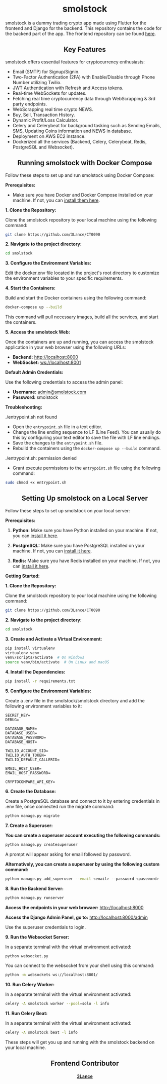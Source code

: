 <h1 align="center">smolstock</h1>

smolstock is a dummy trading crypto app made using Flutter for the frontend and Django for the backend. This repository contains the code for the backend part of the app. The frontend repository can be found [here](https://github.com/3Lance/CT0090).


<h2 align="center">Key Features</h2>

smolstock offers essential features for cryptocurrency enthusiasts:

- Email (SMTP) for Signup/Signin.
- Two-Factor Authentication (2FA) with Enable/Disable through Phone Number utilizing Twilio.
- JWT Authentication with Refresh and Access tokens.
- Real-time WebSockets for updates.
- Fetching real time cryptocurrency data through WebScrapping & 3rd party endpoints.
- WebScrapping real time crypto NEWS.
- Buy, Sell, Transaction History.
- Dynamic Profit/Loss Calculator.
- Celery and Celerybeat for background tasking such as Sending Emails, SMS, Updating Coins information and NEWS in database.
- Deployment on AWS EC2 instance.
- Dockerized all the services (Backend, Celery, Celerybeat, Redis, PostgreSQL and Websocket).



<h2 align="center">Running smolstock with Docker Compose</h2>

Follow these steps to set up and run smolstock using Docker Compose:

**Prerequisites:**

- Make sure you have Docker and Docker Compose installed on your machine. If not, you can [install them here](https://docs.docker.com/compose/install/).

**1. Clone the Repository:**

Clone the smolstock repository to your local machine using the following command:

```bash
git clone https://github.com/3Lance/CT0090
```

**2. Navigate to the project directory:**

```bash
cd smolstock
```

**3. Configure the Environment Variables:**

Edit the docker.env file located in the project's root directory to customize the environment variables to your specific requirements.

**4. Start the Containers:**

Build and start the Docker containers using the following command:

```bash
docker-compose up --build
```

This command will pull necessary images, build all the services, and start the containers.

**5. Access the smolstock Web:**

Once the containers are up and running, you can access the smolstock application in your web browser using the following URLs:

- **Backend:** [http://localhost:8000](http://localhost:8000)
- **WebSocket:** [ws://localhost:8001](ws://localhost:8001)

**Default Admin Credentials:**

Use the following credentials to access the admin panel:

- **Username:** admin@smolstock.com
- **Password:** smolstock

**Troubleshooting:**

./entrypoint.sh not found

- Open the `entrypoint.sh` file in a text editor.
- Change the line ending sequence to LF (Line Feed). You can usually do this by configuring your text editor to save the file with LF line endings.
- Save the changes to the `entrypoint.sh` file.
- Rebuild the containers using the `docker-compose up --build` command.

./entrypoint.sh: permission denied

- Grant execute permissions to the `entrypoint.sh` file using the following command:

```bash
sudo chmod +x entrypoint.sh
```

<h2 align="center">Setting Up smolstock on a Local Server</h2>

Follow these steps to set up smolstock on your local server:

**Prerequisites:**

1. **Python:** Make sure you have Python installed on your machine. If not, you can [install it here](https://www.geeksforgeeks.org/download-and-install-python-3-latest-version/).

2. **PostgreSQL:** Make sure you have PostgreSQL installed on your machine. If not, you can [install it here](https://www.postgresql.org/download/).

3. **Redis:** Make sure you have Redis installed on your machine. If not, you can [install it here](https://redis.io/download).

**Getting Started:**

**1. Clone the Repository:**

Clone the smolstock repository to your local machine using the following command:

```bash
git clone https://github.com/3Lance/CT0090
```

**2. Navigate to the project directory:**

```bash
cd smolstock
```

**3. Create and Activate a Virtual Environment:**

```bash
pip install virtualenv
virtualenv venv
venv/scripts/activate  # On Windows
source venv/bin/activate  # On Linux and macOS
```

**4. Install the Dependencies:**

```bash
pip install -r requirements.txt
```

**5. Configure the Environment Variables:**

Create a .env file in the smolstock/smolstock directory and add the following environment variables to it:

```env
SECRET_KEY=
DEBUG=

DATABASE_NAME=
DATABASE_USER=
DATABASE_PASSWORD=
DATABASE_HOST=

TWILIO_ACCOUNT_SID=
TWILIO_AUTH_TOKEN=
TWILIO_DEFAULT_CALLERID=

EMAIL_HOST_USER=
EMAIL_HOST_PASSWORD=

CRYPTOCOMPARE_API_KEY=
```

**6. Create the Database:**

Create a PostgreSQL database and connect to it by entering credentials in .env file, once connected run the migrate command:

```bash
python manage.py migrate
```

**7. Create a Superuser:**

**You can create a superuser account executing the following commands:**

```bash
python manage.py createsuperuser
```

A prompt will appear asking for email followed by password.

**Alternatively, you can create a superuser by using the following custom command:**

```bash
python manage.py add_superuser --email <email> --password <password>
```

**8. Run the Backend Server:**

```bash
python manage.py runserver
```

**Access the endpoints in your web browaer:** [http://localhost:8000](http://localhost:8000)

**Access the Django Admin Panel, go to:** [http://localhost:8000/admin](http://localhost:8000/admin)

Use the superuser credentials to login.

**9. Run the Websocket Server:**

In a separate terminal with the virtual environment activated:

```bash
python websocket.py
```

You can connect to the websocket from your shell using this command:

```bash
python -m websockets ws://localhost:8001/
```

**10. Run Celery Worker:**

In a separate terminal with the virtual environment activated:

```bash
celery -A smolstock worker --pool=solo -l info
```

**11. Run Celery Beat:**

In a separate terminal with the virtual environment activated:

```bash
celery -A smolstock beat -l info
```

These steps will get you up and running with the smolstock backend on your local machine.


<div align="center">
  <h2>Frontend Contributor</h2>
  <h4><a href="https://github.com/3Lance">3Lance</a></h4>
</div>
